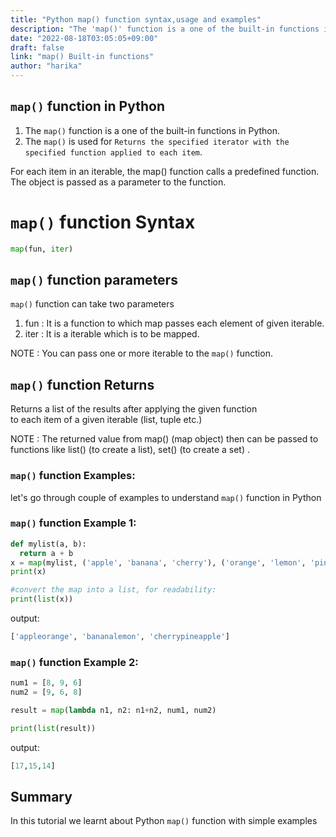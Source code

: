 ```yaml
---
title: "Python map() function syntax,usage and examples"
description: "The 'map()' function is a one of the built-in functions in Python"
date: "2022-08-18T03:05:05+09:00"
draft: false
link: "map() Built-in functions"
author: "harika"
---
```


## `map()` function in Python

1. The `map()` function is a one of the built-in functions in Python.
2. The `map()` is used for	`Returns the specified iterator with the specified function applied to each item`.

For each item in an iterable, the map() function calls a predefined function.
The object is passed as a parameter to the function. 

# `map()` function Syntax 

```Python
map(fun, iter)
```
## `map()` function parameters

`map()` function can take two parameters
1. fun : It is a function to which map passes each element of given iterable.
2. iter : It is a iterable which is to be mapped.

NOTE : You can pass one or more iterable to the `map()` function.

## `map()` function Returns

Returns a list of the results after applying the given function  
to each item of a given iterable (list, tuple etc.) 

NOTE : The returned value from map() (map object) then can be passed to functions like list() (to create a list), set() (to create a set) .

### `map()` function Examples:

let's go through couple of examples to understand `map()` function in Python

### `map()` function Example 1:

```Python
def mylist(a, b):
  return a + b
x = map(mylist, ('apple', 'banana', 'cherry'), ('orange', 'lemon', 'pineapple'))
print(x)

#convert the map into a list, for readability:
print(list(x))
```
output:

```Python
['appleorange', 'bananalemon', 'cherrypineapple']
```
### `map()` function Example 2:

```Python
num1 = [8, 9, 6]
num2 = [9, 6, 8]

result = map(lambda n1, n2: n1+n2, num1, num2)

print(list(result))
```
output:

```Python
[17,15,14]
```
## Summary
In this tutorial we learnt about Python `map()` function with simple examples



